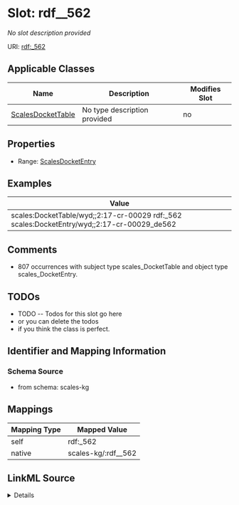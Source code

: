 

# Slot: rdf__562


_No slot description provided_





URI: [rdf:_562](http://www.w3.org/1999/02/22-rdf-syntax-ns#_562)



<!-- no inheritance hierarchy -->





## Applicable Classes

| Name | Description | Modifies Slot |
| --- | --- | --- |
| [ScalesDocketTable](../classes/ScalesDocketTable.md) | No type description provided |  no  |







## Properties

* Range: [ScalesDocketEntry](../classes/ScalesDocketEntry.md)






## Examples

| Value |
| --- |
| scales:DocketTable/wyd;;2:17-cr-00029 rdf:_562 scales:DocketEntry/wyd;;2:17-cr-00029_de562 |

## Comments

* 807 occurrences with subject type scales_DocketTable and object type scales_DocketEntry.

## TODOs

* TODO -- Todos for this slot go here
* or you can delete the todos
* if you think the class is perfect.

## Identifier and Mapping Information







### Schema Source


* from schema: scales-kg




## Mappings

| Mapping Type | Mapped Value |
| ---  | ---  |
| self | rdf:_562 |
| native | scales-kg/:rdf__562 |




## LinkML Source

<details>
```yaml
name: rdf__562
description: No slot description provided
todos:
- TODO -- Todos for this slot go here
- or you can delete the todos
- if you think the class is perfect.
comments:
- 807 occurrences with subject type scales_DocketTable and object type scales_DocketEntry.
examples:
- value: scales:DocketTable/wyd;;2:17-cr-00029 rdf:_562 scales:DocketEntry/wyd;;2:17-cr-00029_de562
from_schema: scales-kg
rank: 1000
slot_uri: rdf:_562
alias: rdf__562
domain_of:
- scales_DocketTable
range: scales_DocketEntry

```
</details>